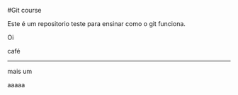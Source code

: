 #Git course

Este é um repositorio teste para ensinar como o git funciona.

Oi

café

----

mais um

aaaaa
